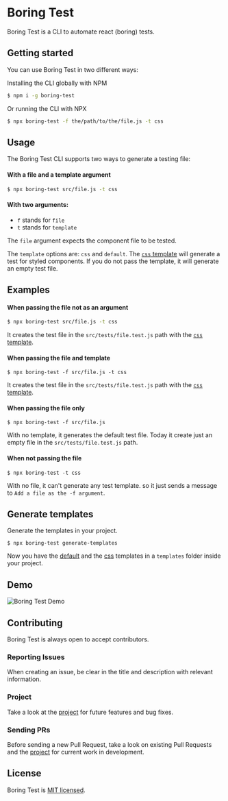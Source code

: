 # Boring Test

Boring Test is a CLI to automate react (boring) tests.

## Getting started

You can use Boring Test in two different ways:

Installing the CLI globally with NPM

```bash
$ npm i -g boring-test
```

Or running the CLI with NPX

```bash
$ npx boring-test -f the/path/to/the/file.js -t css
```

## Usage

The Boring Test CLI supports two ways to generate a testing file:

#### With a file and a template argument

```bash
$ npx boring-test src/file.js -t css
```

#### With two arguments:

- `f` stands for `file`
- `t` stands for `template`

The `file` argument expects the component file to be tested.

The `template` options are: `css` and `default`. The [`css` template](https://github.com/leandrotk/boring-test/blob/master/templates/css.js) will generate a test for styled components. If you do not pass the template, it will generate an empty test file.

## Examples

#### When passing the file not as an argument

```bash
$ npx boring-test src/file.js -t css
```

It creates the test file in the `src/tests/file.test.js` path with the [`css` template](https://github.com/leandrotk/boring-test/blob/master/templates/css.js).

#### When passing the file and template

```
$ npx boring-test -f src/file.js -t css
```

It creates the test file in the `src/tests/file.test.js` path with the [`css` template](https://github.com/leandrotk/boring-test/blob/master/templates/css.js).

#### When passing the file only

```
$ npx boring-test -f src/file.js
```

With no template, it generates the default test file. Today it create just an empty file in the `src/tests/file.test.js` path.

#### When not passing the file

```
$ npx boring-test -t css
```

With no file, it can't generate any test template. so it just sends a message to `Add a file as the -f argument`.

## Generate templates

Generate the templates in your project.

```
$ npx boring-test generate-templates
```

Now you have the [default](https://github.com/leandrotk/boring-test/blob/master/templates/default.js) and the [css](https://github.com/leandrotk/boring-test/blob/master/templates/css.js) templates in a `templates` folder inside your project.

## Demo

![Boring Test Demo](https://github.com/leandrotk/boring-test/blob/master/assets/boring-test-demo.gif)

## Contributing

Boring Test is always open to accept contributors.

### Reporting Issues

When creating an issue, be clear in the title and description with relevant information.

### Project

Take a look at the [project](https://github.com/leandrotk/boring-test/projects/1) for future features and bug fixes.

### Sending PRs

Before sending a new Pull Request, take a look on existing Pull Requests and the [project](https://github.com/leandrotk/boring-test/projects/1) for current work in development.

## License

Boring Test is [MIT licensed](https://github.com/leandrotk/boring-test/blob/master/LICENSE).
